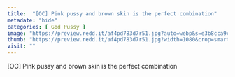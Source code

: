 ```yaml
---
title:  "[OC] Pink pussy and brown skin is the perfect combination"
metadate: "hide"
categories: [ God Pussy ]
image: "https://preview.redd.it/af4pd783d7r51.jpg?auto=webp&s=e3b8cca9c07bea4dd2c03bc04222b95f71776401"
thumb: "https://preview.redd.it/af4pd783d7r51.jpg?width=1080&crop=smart&auto=webp&s=6a722d213979aba79ad4852e150580aac014df84"
visit: ""
---
```

[OC] Pink pussy and brown skin is the perfect combination
